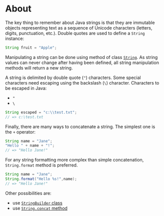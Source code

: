 # About

The key thing to remember about Java strings is that they are immutable objects representing text as a sequence of Unicode characters (letters, digits, punctuation, etc.).
Double quotes are used to define a `String` instance:

```java
String fruit = "Apple";
```

Manipulating a string can be done using method of class [`String`][string-class].
As string values can never change after having been defined, all string manipulation methods will return a new string.

A string is delimited by double quote (`"`) characters.
Some special characters need escaping using the backslash (`\`) character.
Characters to be escaped in Java:

- `"`
- `\`

```java
String escaped = "c:\\test.txt";
// => c:\test.txt
```

Finally, there are many ways to concatenate a string.
The simplest one is the `+` operator:

```java
String name = "Jane";
"Hello " + name + "!";
// => "Hello Jane!"
```

For any string formatting more complex than simple concatenation, `String.format` method is preferred.

```java
String name = "Jane";
String.format("Hello %s!",name);
// => "Hello Jane!"
```

Other possibilities are:

- use [`StringBuilder` class][string-builder]
- use [`String.concat` method][string-concat]

[string-class]: https://docs.oracle.com/en/java/javase/11/docs/api/java.base/java/lang/String.html
[string-builder]: https://docs.oracle.com/javase/tutorial/java/data/buffers.html
[string-concat]: https://docs.oracle.com/javase/8/docs/api/java/lang/String.html#concat-java.lang.String-
